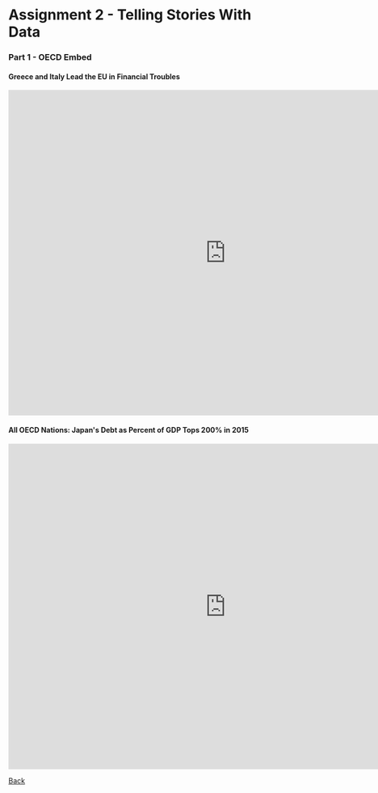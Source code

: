 # Assignment 2 - Telling Stories With Data 

### Part 1 - OECD Embed 

#### Greece and Italy Lead the EU in Financial Troubles 

<iframe src="https://data.oecd.org/chart/5FGH" width="860" height="645" style="border: 0" mozallowfullscreen="true" webkitallowfullscreen="true" allowfullscreen="true"><a href="https://data.oecd.org/chart/5FGH" target="_blank">OECD Chart: General government debt, Total, % of GDP, Annual, 2015</a></iframe>

#### All OECD Nations: Japan's Debt as Percent of GDP Tops 200% in 2015
<iframe src="https://data.oecd.org/chart/5FGK" width="860" height="645" style="border: 0" mozallowfullscreen="true" webkitallowfullscreen="true" allowfullscreen="true"><a href="https://data.oecd.org/chart/5FGK" target="_blank">OECD Chart: General government debt, Total, % of GDP, Annual, 2015</a></iframe>

[Back](https://jeffpflanz.github.io/Jeff-CMU-Repository/)


